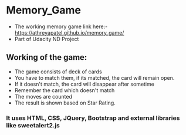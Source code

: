 # Memory_Game
- The working memory game link here:-  https://athreyapatel.github.io/memory_game/
- Part of Udacity ND Project

## Working of the game:
- The game consists of deck of cards
- You have to match them, if its matched, the card will remain open.
- If it doesn't match, the card will disappear after sometime
- Remember the card which doesn't match
- The moves are counted 
- The result is shown based on Star Rating.

### It uses HTML, CSS, JQuery, Bootstrap and external libraries like sweetalert2.js

